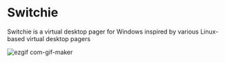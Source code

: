 # Switchie
Switchie is a virtual desktop pager for Windows inspired by various Linux-based virtual desktop pagers

![ezgif com-gif-maker](https://user-images.githubusercontent.com/6304136/137613395-46a951d0-f714-4b54-aa4a-83858e35c5d5.gif)
